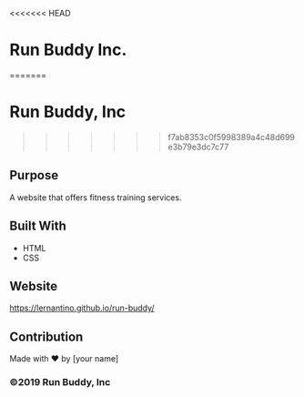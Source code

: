 <<<<<<< HEAD
# Run Buddy Inc.
=======
# Run Buddy, Inc
>>>>>>> f7ab8353c0f5998389a4c48d699e3b79e3dc7c77

## Purpose
A website that offers fitness training services. 

## Built With
* HTML
* CSS

## Website
https://lernantino.github.io/run-buddy/

## Contribution
Made with ❤️ by [your name]

### ©️2019 Run Buddy, Inc 
